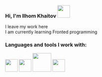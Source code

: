 ### Hi, I'm Ilhom Khaitov   <img src="https://media.giphy.com/media/hvRJCLFzcasrR4ia7z/giphy.gif" width="40px">


I leave my work here <br />
I am currently learning Fronted programming <br />

### Languages and tools I work with:

<code><img src="https://w7.pngwing.com/pngs/935/63/png-transparent-html-5-logo-web-development-html-computer-icons-world-wide-web-s-html5-icon-miscellaneous-logo-computer-programming-thumbnail.png" width="40px"/></code>
<code><img src="https://encrypted-tbn0.gstatic.com/images?q=tbn:ANd9GcQKvhy96qs7vHRzfMnQZw2S7Dz-LiSgkz3JklTekVPk9TuUQv81lcIN-6o8acjDodEJD9E&usqp=CAU" width="40px"/></code>
<code><img src="https://static-00.iconduck.com/assets.00/sass-icon-2048x1536-nyl4dxbm.png" height="60px"/></code>
<code><img src="https://banner2.cleanpng.com/20180802/tpl/kisspng-logo-html5-brand-clip-art-%E6%9D%89-%E5%B1%B1-%E8%89%AF-%E9%9B%84-5b62be01b565d5.334247781533197825743.jpg" width="40px"/></code>
<!--
**Khaitov-Ilkhom/Khaitov-Ilkhom** is a ✨ _special_ ✨ repository because its `README.md` (this file) appears on your GitHub profile.

Here are some ideas to get you started:

- 🔭 I’m currently working on ...
- 🌱 I’m currently learning ...
- 👯 I’m looking to collaborate on ...
- 🤔 I’m looking for help with ...
- 💬 Ask me about ...
- 📫 How to reach me: ...
- 😄 Pronouns: ...
- ⚡ Fun fact: ...
-->
